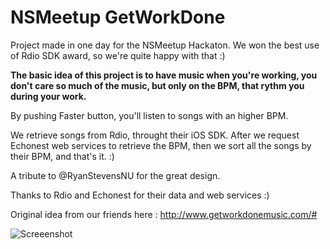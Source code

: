 NSMeetup GetWorkDone
====================

Project made in one day for the NSMeetup Hackaton.
We won the best use of Rdio SDK award, so we're quite happy with that :)

__The basic idea of this project is to have music when you're working, you don't care so much of the music, but only on the BPM, that rythm you during your work.__

By pushing Faster button, you'll listen to songs with an higher BPM.

We retrieve songs from Rdio, throught their iOS SDK.
After we request Echonest web services to retrieve the BPM, then we sort all the songs by their BPM, and that's it. :)

A tribute to @RyanStevensNU for the great design. 

Thanks to Rdio and Echonest for their data and web services :)

Original idea from our friends here : http://www.getworkdonemusic.com/#

![Screeenshot](https://raw.github.com/rvirin/NSMeetup_GetWorkDone/master/images/screenshot.png)
